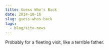 ```yaml
---
title: Guess Who's Back
date: 2014-10-16
slug: guess-whos-back
tags:
  - blog/site-news
---
```


Probably for a fleeting visit, like a terrible father.
